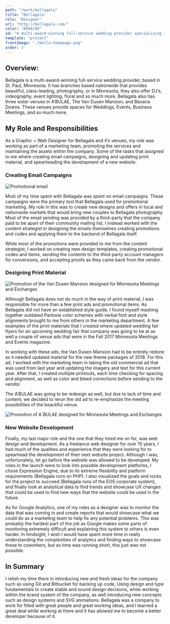 ```yaml
---
path: "/work/bellagala"
title: "Bellagala"
role: "Designer"
url: "http://bellagala.com/"
color: "#5b8c99"
sd: "A multi-award-winning full-service wedding provider specializing in Photography, DJ's, Videography, and more."
template: "project"
frontImage: "./bella-homepage.png"
order: 5
---
```


## Overview:

Bellagala is a multi-award-winning full-service wedding provider, based in St. Paul, Minnesota. It has branches based nationwide that provides beautiful, class-leading, photography, or in Minnesota, they also offer DJ’s, videography, event lighting, floral and so much more. Bellagala also has three sister venues in A’BULAE, The Van Dusen Mansion, and Bavaria Downs. These venues provide spaces for Weddings, Events, Business Meetings, and so much more.

## My Role and Responsibilities

As a Graphic + Web Designer for Bellagala and it’s venues, my role was working as part of a marketing team, promoting the services and maintaining the assets within the company. Some of the tasks that assigned to me where creating email campaigns, designing and updating print material, and spearheading the development of a new website.

### Creating Email Campaigns

![Promotional email](./Kansas-City-knot-9-6-185.jpg)

Most of my time spent with Bellagala was spent on email campaigns. These campaigns were the primary tool that Bellagala used for promotional marketing. My role in this was to create new designs and offers in local and nationwide markets that would bring new couples to Bellagala photography. Most of the email sending was provided by a third-party that the company paid to be apart of their community mailing list, I instead worked with the content strategist in designing the emails themselves creating promotions and codes and applying them to the backend of Bellagala itself.

While most of the promotions were provided to me from the content strategist, I worked on creating new design templates, creating promotional codes and items, sending the contents to the third-party account managers for conversions, and accepting proofs as they came back from the vendor.

### Designing Print Material

![Promotion of the Van Dusen Mansion designed for Minnesota Meetings and Exchanges](./VDM.jpg)

Although Bellagala does not do much in the way of print material, I was responsible for more than a few print ads and promotional items. As Bellagala did not have an established style guide, I found myself mashing together outdated Pantone color schemes with verbal font and style alignments brought to me from others in the marketing department. A few examples of the print materials that I created where updated wedding fair flyers for an upcoming wedding fair that company was going to be at as well a couple of venue ads that were in the Fall 2017 Minnesota Meetings and Events magazine.

In working with these ads, the Van Dusen Mansion had to be entirely redone as it needed updated material for the new theme packages of 2018. For this ad, I worked with the marketing team in taking the old commercial ad that was used from last year and updating the imagery and text for this current year. After that, I created multiple printouts, each time checking for spacing and alignment, as well as color and bleed corrections before sending to the vendor.

The A’BULAE was going to be redesign as well, but due to lack of time and content, we decided to rerun the old ad to re-emphasize the meeting possibilities of the beautiful venue.

![Promotion of A`BULAE designed for Minnesota Meetings and Exchanges](./AB.jpg)

### New Website Development

Finally, my last major role and the one that they hired me on for, was web design and development. As a freelance web designer for over 15 years, I had much of the qualities and experience that they were looking for to spearhead the development of their next website project. Although I was, unfortunately, let go before the website was allowed to be developed. My roles in the launch were to look into possible development platforms, I chose Expression Engine, due to its extreme flexibility and platform requirements (Bellagala runs on PHP). I also visualized the goals and rocks for the project to succeed (Bellagala runs of the EOS corporate system), and finally look at analytical data to find trends and showcase UX changes that could be used to find new ways that the website could be used in the future.

As for Google Analytics, one of my roles as a designer was to monitor the data that was coming in and create reports that would showcase what we could do as a marketing team to help fix any potential problems. This was probably the hardest part of the job as Google makes some parts of monitoring extremely difficult and explaining this system to others is even harder. In hindsight, I wish I would have spent more time in really understanding the complexities of analytics and finding ways to showcase these to coworkers, but as time was running short, this just was not possible.

## In Summary

I relish my time there in introducing new and fresh ideas for the company such as using Git and Bitbucket for backing up code, Using design and type fundamentals to create stable and sound design decisions, while working within the brand system of the company, as well introducing new concepts such as design systems and SVG animations. Bellagala was a company to work for filled with great people and great working ideas, and I learned a great deal while working at there and it has allowed me to become a better developer because of it.

